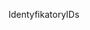 <span data-ttu-id="90253-101">Identyfikatory</span><span class="sxs-lookup"><span data-stu-id="90253-101">IDs</span></span>